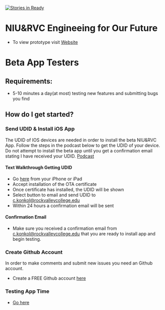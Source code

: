 [![Stories in Ready](https://badge.waffle.io/rvcapps/niurvc.png?label=active&title=Active)](https://waffle.io/rvcapps/niurvc?utm_source=badge)

# NIU&RVC Engineeing for Our Future

- To view prototype visit [Website](http://www.rvchourofcode.com/niurvc.html)

# Beta App Testers

## Requirements: 
- 5-10 minutes a day(at most) testing new features and submitting bugs you find

## How do I get started?

### Send UDID & Install iOS App
The UDID of IOS devices are needed in order to install the beta NIU&RVC App. Follow the steps in the podcast below to get the UDID of your device. Do not attempt to install the beta app until you get a confirmation email stating I have received your UDID. [Podcast](https://youtu.be/yOYIJ7sa_Gk)

#### Text Walkthrough Getting UDID
   - Go [here](https://www.getudid.io) from your iPhone or iPad
   - Accept installation of the OTA certificate
   - Once certificate has installed, the UDID will be shown
   - Select button to email and send UDID to c.konkol@rockvalleycollege.edu
   - Within 24 hours a confirmation email will be sent
   
#### Confirmation Email 
   - Make sure you received a confirmation email from c.konkol@rockvalleycollege.edu that you are ready to install app and begin testing.
   
### Create Github Account 
In order to make comments and submit new issues you need an Github account.
- Create a FREE Github account [here](https://github.com/join)

### Testing App Time
- [Go here](https://konkolapps.github.io)



